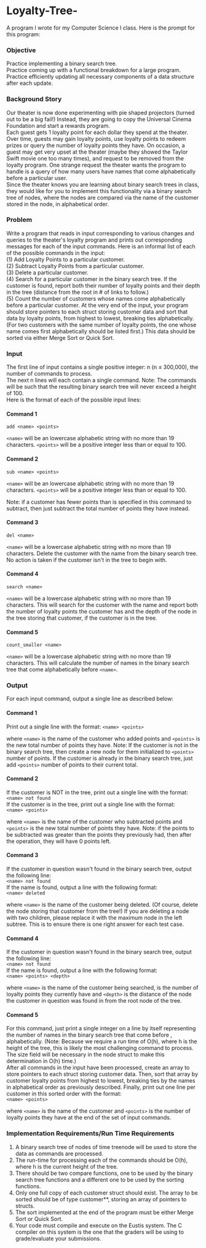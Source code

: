 # Loyalty-Tree-
A program I wrote for my Computer Science I class. Here is the prompt for this program:

### Objective 
Practice implementing a binary search tree.  
Practice coming up with a functional breakdown for a large program.  
Practice efficiently updating all necessary components of a data structure after each update.  

### Background Story 
Our theater is now done experimenting with pie shaped projectors (turned out to be a big fail!) 
Instead, they are going to copy the Universal Cinema Foundation and start a rewards program.  
Each guest gets 1 loyalty point for each dollar they spend at the theater. Over time, guests may 
gain loyalty points, use loyalty points to redeem prizes or query the number of loyalty points they 
have. On occasion, a guest may get very upset at the theater (maybe they showed the Taylor Swift 
movie one too many times), and request to be removed from the loyalty program.  One strange 
request the theater wants the program to handle is a query of how many users have names that 
come alphabetically before a particular user.  
Since the theater knows you are learning about binary search trees in class, they would like for you 
to implement this functionality via a binary search tree of nodes, where the nodes are compared 
via the name of the customer stored in the node, in alphabetical order. 

### Problem 
Write a program that reads in input corresponding to various changes and queries to the theater's 
loyalty program and prints out corresponding messages for each of the input commands. Here is 
an informal list of each of the possible commands in the input:  
(1) Add Loyalty Points to a particular customer.  
(2) Subtract Loyalty Points from a particular customer.  
(3) Delete a particular customer.  
(4) Search for a particular customer in the binary search tree. If the customer is found, report both 
their number of loyalty points and their depth in the tree (distance from the root in # of links to 
follow.)  
(5) Count the number of customers whose names come alphabetically before a particular customer. 
At the very end of the input, your program should store pointers to each struct storing customer 
data and sort that data by loyalty points, from highest to lowest, breaking ties alphabetically. (For 
two customers with the same number of loyalty points, the one whose name comes first 
alphabetically should be listed first.) This data should be sorted via either Merge Sort or Quick 
Sort.  

### Input 
The first line of input contains a single positive integer: n (n ≤ 300,000), the number of commands 
to process.   
The next n lines will each contain a single command. Note: The commands will be such that the 
resulting binary search tree will never exceed a height of 100.   
Here is the format of each of the possible input lines:  

#### Command 1 
`add <name> <points>`  

`<name>` will be an lowercase alphabetic string with no more than 19 characters. 
`<points>` will be a positive integer less than or equal to 100. 
#### Command 2 
`sub <name> <points>`  

`<name>` will be an lowercase alphabetic string with no more than 19 characters. 
`<points>` will be a positive integer less than or equal to 100. 

Note: if a customer has fewer points than is specified in this command to subtract, then just subtract 
the total number of points they have instead. 
#### Command 3 
`del <name>`  

`<name>` will be a lowercase alphabetic string with no more than 19 characters. 
Delete the customer with the name <name> from the binary search tree. No action is taken if the 
customer isn't in the tree to begin with. 
#### Command 4 
`search <name>`  

`<name>` will be a lowercase alphabetic string with no more than 19 characters. This will search for the customer with the name <name> and report both the number of loyalty 
points the customer has and the depth of the node in the tree storing that customer, if the customer 
is in the tree.  
#### Command 5 
`count_smaller <name>`  

`<name>` will be a lowercase alphabetic string with no more than 19 characters. 
This will calculate the number of names in the binary search tree that come alphabetically before 
`<name>`.  

### Output  
For each input command, output a single line as described below:   

#### Command 1 
Print out a single line with the format: 
`<name> <points>`   

where `<name>` is the name of the customer who added points and `<points>` is the new total 
number of points they have. Note: If the customer is not in the binary search tree, then create a 
new node for them initialized to `<points>` number of points. If the customer is already in the 
binary search tree, just add `<points>` number of points to their current total. 
#### Command 2 
If the customer is NOT in the tree, print out a single line with the format:   
`<name> not found`  
If the customer is in the tree, print out a single line with the format:  
`<name> <points>`  

where `<name>` is the name of the customer who subtracted points and `<points>` is the new 
total number of points they have. Note: if the points to be subtracted was greater than the points 
they previously had, then after the operation, they will have 0 points left. 
#### Command 3 
If the customer in question wasn't found in the binary search tree, output the following line:  
`<name> not found`  
If the name is found, output a line with the following format:  
`<name> deleted`  

where `<name>` is the name of the customer being deleted. (Of course, delete the node storing that 
customer from the tree!) If you are deleting a node with two children, please replace it with 
the maximum node in the left subtree. This is to ensure there is one right answer for each 
test case.
#### Command 4 
If the customer in question wasn't found in the binary search tree, output the following line:  
`<name> not found`  
If the name is found, output a line with the following format:  
`<name> <points> <depth>`  

where `<name>` is the name of the customer being searched, <points> is the number of 
loyalty points they currently have and `<depth>` is the distance of the node the customer in 
question was found in from the root node of the tree. 
#### Command 5 
For this command, just print a single integer on a line by itself representing the number of names 
in the binary search tree that come before <name>, alphabetically. (Note: Because we require a 
run time of O(h), where h is the height of the tree, this is likely the most challenging command to 
process. The size field will be necessary in the node struct to make this determination in O(h) 
time.)   
After all commands in the input have been processed, create an array to store pointers to each 
struct storing customer data. Then, sort that array by customer loyalty points from highest to 
lowest, breaking ties by the names in alphabetical order as previously described. Finally, print out 
one line per customer in this sorted order with the format:  
`<name> <points>`  

where `<name>` is the name of the customer and `<points>` is the number of loyalty points they 
have at the end of the set of input commands.  

### Implementation Requirements/Run Time Requirements 
1. A binary search tree of nodes of time treenode will be used to store the data as commands are 
processed.  
2. The run-time for processing each of the commands should be O(h), where h is the current height 
of the tree.  
3. There should be two compare functions, one to be used by the binary search tree functions and 
a different one to be used by the sorting functions.  
4. Only one full copy of each customer struct should exist. The array to be sorted should be of type 
customer**, storing an array of pointers to structs.   
5. The sort implemented at the end of the program must be either Merge Sort or Quick Sort.   
6. Your code must compile and execute on the Eustis system. The C compiler on this system is the 
one that the graders will be using to grade/evaluate your submissions.  
